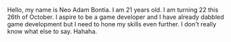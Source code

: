 Hello, my name is Neo Adam Bontia.
I am 21 years old. I am turning 22 this 26th of October.
I aspire to be a game developer and I have already dabbled game development but I need to hone my skills even further.
I don't really know what else to say. Hahaha.